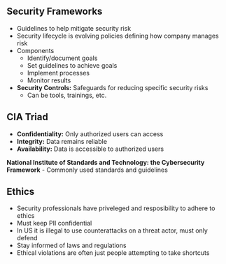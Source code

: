 ## Security Frameworks
* Guidelines to help mitigate security risk
* Security lifecycle is evolving policies defining how company manages risk
* Components
    * Identify/document goals
    * Set guidelines to achieve goals
    * Implement processes
    * Monitor results
* **Security Controls:** Safeguards for reducing specific security risks
    * Can be tools, trainings, etc.
## CIA Triad
* **Confidentiality:** Only authorized users can access
* **Integrity:** Data remains reliable
* **Availability:** Data is accessible to authorized users


**National Institute of Standards and Technology: the Cybersecurity Framework** - Commonly used standards and guidelines

## Ethics
* Security professionals have priveleged and resposibility to adhere to ethics
* Must keep PII confidential
* In US it is illegal to use counterattacks on a threat actor, must only defend 
* Stay informed of laws and regulations
* Ethical violations are often just people attempting to take shortcuts


